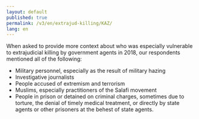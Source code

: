 ```yaml
---
layout: default
published: true
permalink: /v3/en/extrajud-killing/KAZ/
lang: en
---
```


When asked to provide more context about who was especially vulnerable to extrajudicial killing by government agents in 2018, our respondents mentioned all of the following:
-	Military personnel, especially as the result of military hazing
-	Investigative journalists
-	People accused of extremism and terrorism
-	Muslims, especially practitioners of the Salafi movement
-	People in prison or detained on criminal charges, sometimes due to torture, the denial of timely medical treatment, or directly by state agents or other prisoners at the behest of state agents.

